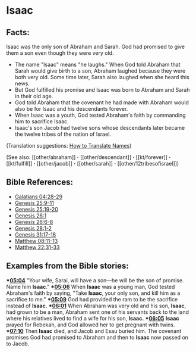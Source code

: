 # Isaac #

## Facts: ##

Isaac was the only son of Abraham and Sarah. God had promised to give them a son even though they were very old.

 * The name "Isaac" means "he laughs." When God told Abraham that Sarah would give birth to a son, Abraham laughed because they were both very old. Some time later, Sarah also laughed when she heard this news.
 * But God fulfilled his promise and Isaac was born to Abraham and Sarah in their old age.
 * God told Abraham that the covenant he had made with Abraham would also be for Isaac and his descendants forever.
 * When Isaac was a youth, God tested Abraham's faith by commanding him to sacrifice Isaac.
 * Isaac's son Jacob had twelve sons whose descendants later became the twelve tribes of the nation of Israel.

(Translation suggestions: [How to Translate Names](en/ta-vol1/translate/man/translate-names))

(See also: [[other/abraham]] **·** [[other/descendant]] **·** [[kt/forever]] **·** [[kt/fulfill]] **·** [[other/jacob]] **·** [[other/sarah]] **·** [[other/12tribesofisrael]])

## Bible References: ##

* [Galatians 04:28-29](en/tn/gal/help/04/28)
* [Genesis 25:9-11](en/tn/gen/help/25/09)
* [Genesis 25:19-20](en/tn/gen/help/25/19)
* [Genesis 26:1](en/tn/gen/help/26/01)
* [Genesis 26:6-8](en/tn/gen/help/26/06)
* [Genesis 28:1-2](en/tn/gen/help/28/01)
* [Genesis 31:17-18](en/tn/gen/help/31/17)
* [Matthew 08:11-13](en/tn/mat/help/08/11)
* [Matthew 22:31-33](en/tn/mat/help/22/31)

## Examples from the Bible stories: ##

  __*[05:04](en/tn/obs/help/05/04)__ "Your wife, Sarai, will have a son—he will be the son of promise. Name him __Isaac__."
  __*[05:06](en/tn/obs/help/05/06)__ When __Isaac__ was a young man, God tested Abraham's faith by saying, "Take __Isaac__, your only son, and kill him as a sacrifice to me."
  __*[05:09](en/tn/obs/help/05/09)__ God had provided the ram to be the sacrifice instead of __Isaac__.
  __*[06:01](en/tn/obs/help/06/01)__ When Abraham was very old and his son, __Isaac__, had grown to be a man, Abraham sent one of his servants back to the land where his relatives lived to find a wife for his son, __Isaac.__ 
  __*[06:05](en/tn/obs/help/06/05)__ __Isaac__ prayed for Rebekah, and God allowed her to get pregnant with twins.
  __*[07:10](en/tn/obs/help/07/10)__ Then __Isaac__ died, and Jacob and Esau buried him. The covenant promises God had promised to Abraham and then to __Isaac__ now passed on to Jacob.